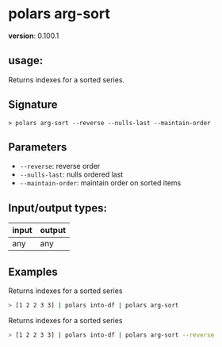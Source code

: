 # polars arg-sort

**version**: 0.100.1

## **usage**:

Returns indexes for a sorted series.

## Signature

`> polars arg-sort --reverse --nulls-last --maintain-order`

## Parameters

- `--reverse`: reverse order
- `--nulls-last`: nulls ordered last
- `--maintain-order`: maintain order on sorted items

## Input/output types:

| input | output |
| ----- | ------ |
| any   | any    |

## Examples

Returns indexes for a sorted series

```bash
> [1 2 2 3 3] | polars into-df | polars arg-sort
```

Returns indexes for a sorted series

```bash
> [1 2 2 3 3] | polars into-df | polars arg-sort --reverse
```
